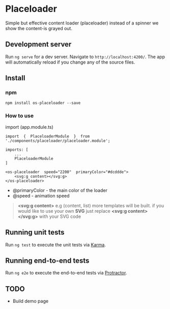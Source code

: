 
  

# Placeloader

Simple but effective content loader (placeloader) instead of a spinner we show the content-is grayed out.  

## Development server

  

Run `ng serve` for a dev server. Navigate to `http://localhost:4200/`. The app will automatically reload if you change any of the source files.



## Install
### npm
```
npm install os-placeloader --save
```
### How to use  

import (app.module.ts)
```
import  {  PlaceloaderModule  }  from  './components/placeloader/placeloader.module';

imports: [
	...
	PlaceloaderModule
]
```

    <os-placeloader  speed="2200"  primaryColor="#dcddde">
	    <svg:g content></svg:g>
    </os-placeloader>

- @primaryColor - the main color of the loader
- @speed - animation speed

  

>  **<svg:g content>** e.g (content, list) more templates will be built.
> if you would like to use your own **SVG**
> just replace **<svg:g content></svg:g>** with your SVG code

  

## Running unit tests

  

Run `ng test` to execute the unit tests via [Karma](https://karma-runner.github.io).

  

## Running end-to-end tests

  

Run `ng e2e` to execute the end-to-end tests via [Protractor](http://www.protractortest.org/).

  

## TODO

  

- Build demo page